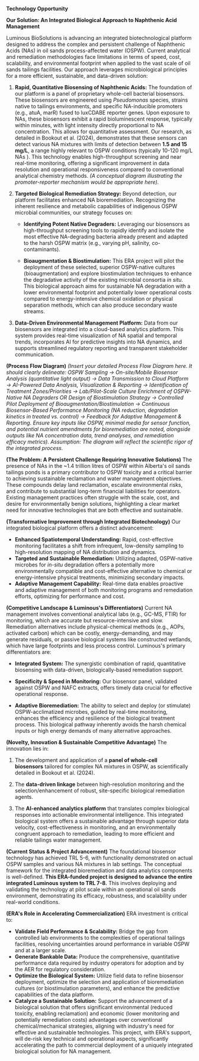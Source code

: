**Technology Opportunity**

**Our Solution: An Integrated Biological Approach to Naphthenic Acid Management**

Luminous BioSolutions is advancing an integrated biotechnological platform designed to address the complex and persistent challenge of Naphthenic Acids (NAs) in oil sands process-affected water (OSPW). Current analytical and remediation methodologies face limitations in terms of speed, cost, scalability, and environmental footprint when applied to the vast scale of oil sands tailings facilities. Our approach leverages microbiological principles for a more efficient, sustainable, and data-driven solution:

1. **Rapid, Quantitative Biosensing of Naphthenic Acids:** The foundation of our platform is a panel of proprietary whole-cell bacterial biosensors. These biosensors are engineered using _Pseudomonas_ species, strains native to tailings environments, and specific NA-inducible promoters (e.g., atuA, marR) fused to luxCDABE reporter genes. Upon exposure to NAs, these biosensors exhibit a rapid bioluminescent response, typically within minutes, with light intensity directly proportional to NA concentration. This allows for quantitative assessment. Our research, as detailed in Bookout et al. (2024), demonstrates that these sensors can detect various NA mixtures with limits of detection between **1.5 and 15 mg/L**, a range highly relevant to OSPW conditions (typically 10-120 mg/L NAs ). This technology enables high-throughput screening and near real-time monitoring, offering a significant improvement in data resolution and operational responsiveness compared to conventional analytical chemistry methods. _(A conceptual diagram illustrating the promoter-reporter mechanism would be appropriate here)._
    
2. **Targeted Biological Remediation Strategy:** Beyond detection, our platform facilitates enhanced NA bioremediation. Recognizing the inherent resilience and metabolic capabilities of indigenous OSPW microbial communities, our strategy focuses on:
    
    - **Identifying Potent Native Degraders:** Leveraging our biosensors as high-throughput screening tools to rapidly identify and isolate the most effective NA-degrading bacteria already present and adapted to the harsh OSPW matrix (e.g., varying pH, salinity, co-contaminants).
        
    - **Bioaugmentation & Biostimulation:** This ERA project will pilot the deployment of these selected, superior OSPW-native cultures (bioaugmentation) and explore biostimulation techniques to enhance the degradative activity of the existing microbial consortia _in situ_. This biological approach aims for sustainable NA degradation with a lower environmental footprint and potentially lower operational costs compared to energy-intensive chemical oxidation or physical separation methods, which can also produce secondary waste streams.
        
3. **Data-Driven Environmental Management Platform:** Data from our biosensors are integrated into a cloud-based analytics platform. This system provides real-time visualization of NA spatial and temporal trends, incorporates AI for predictive insights into NA dynamics, and supports streamlined regulatory reporting and transparent stakeholder communication.
    

**(Process Flow Diagram)** _(Insert your detailed Process Flow Diagram here. It should clearly delineate: OSPW Sampling → On-site/Mobile Biosensor Analysis (quantitative light output) → Data Transmission to Cloud Platform → AI-Powered Data Analysis, Visualization & Reporting → Identification of Treatment Zones/Priorities → Lab/Pilot-Scale Culture Enrichment of OSPW-Native NA Degraders OR Design of Biostimulation Strategy → Controlled Pilot Deployment of Bioaugmentation/Biostimulation → Continuous Biosensor-Based Performance Monitoring (NA reduction, degradation kinetics in treated vs. control) → Feedback for Adaptive Management & Reporting. Ensure key inputs like OSPW, minimal media for sensor function, and potential nutrient amendments for bioremediation are noted, alongside outputs like NA concentration data, trend analyses, and remediation efficacy metrics)._ _Assumption: The diagram will reflect the scientific rigor of the integrated process._

**(The Problem: A Persistent Challenge Requiring Innovative Solutions)** The presence of NAs in the ~1.4 trillion litres of OSPW within Alberta's oil sands tailings ponds is a primary contributor to OSPW toxicity and a critical barrier to achieving sustainable reclamation and water management objectives. These compounds delay land reclamation, escalate environmental risks, and contribute to substantial long-term financial liabilities for operators. Existing management practices often struggle with the scale, cost, and desire for environmentally benign solutions, highlighting a clear market need for innovative technologies that are both effective and sustainable.

**(Transformative Improvement through Integrated Biotechnology)** Our integrated biological platform offers a distinct advancement:

- **Enhanced Spatiotemporal Understanding:** Rapid, cost-effective monitoring facilitates a shift from infrequent, low-density sampling to high-resolution mapping of NA distribution and dynamics.
- **Targeted and Sustainable Remediation:** Utilizing adapted, OSPW-native microbes for _in-situ_ degradation offers a potentially more environmentally compatible and cost-effective alternative to chemical or energy-intensive physical treatments, minimizing secondary impacts.
- **Adaptive Management Capability:** Real-time data enables proactive and adaptive management of both monitoring programs and remediation efforts, optimizing for performance and cost.

**(Competitive Landscape & Luminous's Differentiators)** Current NA management involves conventional analytical labs (e.g., GC-MS, FTIR) for monitoring, which are accurate but resource-intensive and slow. Remediation alternatives include physical-chemical methods (e.g., AOPs, activated carbon) which can be costly, energy-demanding, and may generate residuals, or passive biological systems like constructed wetlands, which have large footprints and less process control. Luminous's primary differentiators are:

- **Integrated System:** The synergistic combination of rapid, quantitative biosensing with data-driven, biologically-based remediation support.
- **Specificity & Speed in Monitoring:** Our biosensor panel, validated against OSPW and NAFC extracts, offers timely data crucial for effective operational response.
    
- **Adaptive Bioremediation:** The ability to select and deploy (or stimulate) OSPW-acclimatized microbes, guided by real-time monitoring, enhances the efficiency and resilience of the biological treatment process. This biological pathway inherently avoids the harsh chemical inputs or high energy demands of many alternative approaches.

**(Novelty, Innovation & Sustainable Competitive Advantage)** The innovation lies in:

1. The development and application of a **panel of whole-cell biosensors** tailored for complex NA mixtures in OSPW, as scientifically detailed in Bookout et al. (2024).
    
2. The **data-driven linkage** between high-resolution monitoring and the selection/enhancement of robust, site-specific biological remediation agents.
3. The **AI-enhanced analytics platform** that translates complex biological responses into actionable environmental intelligence. This integrated biological system offers a sustainable advantage through superior data velocity, cost-effectiveness in monitoring, and an environmentally congruent approach to remediation, leading to more efficient and reliable tailings water management.

**(Current Status & Project Advancement)** The foundational biosensor technology has achieved TRL 5-6, with functionality demonstrated on actual OSPW samples and various NA mixtures in lab settings. The conceptual framework for the integrated bioremediation and data analytics components is well-defined. **This ERA-funded project is designed to advance the entire integrated Luminous system to TRL 7-8.** This involves deploying and validating the technology at pilot scale within an operational oil sands environment, demonstrating its efficacy, robustness, and scalability under real-world conditions.

**(ERA's Role in Accelerating Commercialization)** ERA investment is critical to:

- **Validate Field Performance & Scalability:** Bridge the gap from controlled lab environments to the complexities of operational tailings facilities, resolving uncertainties around performance in variable OSPW and at a larger scale.
- **Generate Bankable Data:** Produce the comprehensive, quantitative performance data required by industry operators for adoption and by the AER for regulatory consideration.
- **Optimize the Biological System:** Utilize field data to refine biosensor deployment, optimize the selection and application of bioremediation cultures (or biostimulation parameters), and enhance the predictive capabilities of the data platform.
- **Catalyze a Sustainable Solution:** Support the advancement of a biological solution that offers significant environmental (reduced toxicity, enabling reclamation) and economic (lower monitoring and potentially remediation costs) advantages over conventional chemical/mechanical strategies, aligning with industry's need for effective and sustainable technologies. This project, with ERA's support, will de-risk key technical and operational aspects, significantly accelerating the path to commercial deployment of a uniquely integrated biological solution for NA management.